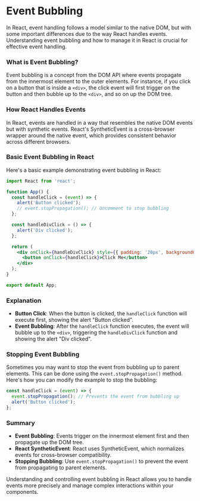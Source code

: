 # Event Bubbling

In React, event handling follows a model similar to the native DOM, but with some important differences due to the way React handles events. Understanding event bubbling and how to manage it in React is crucial for effective event handling.

### What is Event Bubbling?

Event bubbling is a concept from the DOM API where events propagate from the innermost element to the outer elements. For instance, if you click on a button that is inside a `<div>`, the click event will first trigger on the button and then bubble up to the `<div>`, and so on up the DOM tree.

### How React Handles Events

In React, events are handled in a way that resembles the native DOM events but with synthetic events. React's SyntheticEvent is a cross-browser wrapper around the native event, which provides consistent behavior across different browsers.

### Basic Event Bubbling in React

Here's a basic example demonstrating event bubbling in React:

```jsx
import React from 'react';

function App() {
  const handleClick = (event) => {
    alert('Button clicked');
    // event.stopPropagation(); // Uncomment to stop bubbling
  };

  const handleDivClick = () => {
    alert('Div clicked');
  };

  return (
    <div onClick={handleDivClick} style={{ padding: '20px', backgroundColor: 'lightblue' }}>
      <button onClick={handleClick}>Click Me</button>
    </div>
  );
}

export default App;
```

### Explanation

- **Button Click**: When the button is clicked, the `handleClick` function will execute first, showing the alert "Button clicked".
- **Event Bubbling**: After the `handleClick` function executes, the event will bubble up to the `<div>`, triggering the `handleDivClick` function and showing the alert "Div clicked".

### Stopping Event Bubbling

Sometimes you may want to stop the event from bubbling up to parent elements. This can be done using the `event.stopPropagation()` method. Here's how you can modify the example to stop the bubbling:

```jsx
const handleClick = (event) => {
  event.stopPropagation(); // Prevents the event from bubbling up
  alert('Button clicked');
};
```

### Summary

- **Event Bubbling**: Events trigger on the innermost element first and then propagate up the DOM tree.
- **React SyntheticEvent**: React uses SyntheticEvent, which normalizes events for cross-browser compatibility.
- **Stopping Bubbling**: Use `event.stopPropagation()` to prevent the event from propagating to parent elements.

Understanding and controlling event bubbling in React allows you to handle events more precisely and manage complex interactions within your components.